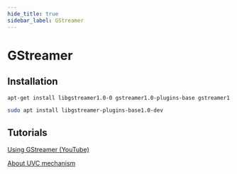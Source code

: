 ```yaml
---
hide_title: true
sidebar_label: GStreamer
---
```


# GStreamer

## Installation

``` bash
apt-get install libgstreamer1.0-0 gstreamer1.0-plugins-base gstreamer1.0-plugins-good gstreamer1.0-plugins-bad gstreamer1.0-plugins-ugly gstreamer1.0-libav gstreamer1.0-doc gstreamer1.0-tools gstreamer1.0-x gstreamer1.0-alsa gstreamer1.0-gl gstreamer1.0-gtk3 gstreamer1.0-qt5 gstreamer1.0-pulseaudio

sudo apt install libgstreamer-plugins-base1.0-dev
```

## Tutorials
[Using GStreamer (YouTube)](https://www.youtube.com/watch?v=ZphadMGufY8)

[About UVC mechanism](https://blog.csdn.net/Guet_Kite/article/details/78570059)